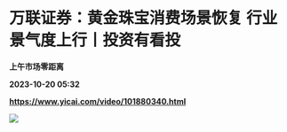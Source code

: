 # 万联证券：黄金珠宝消费场景恢复 行业景气度上行丨投资有看投
**上午市场零距离**

**2023-10-20 05:32**

**https://www.yicai.com/video/101880340.html**

![](http://imgcdn.yicai.com/vms-new/2023/10/29fedbe6-06a5-498b-af12-0b676338f544_Xd7D.jpg)